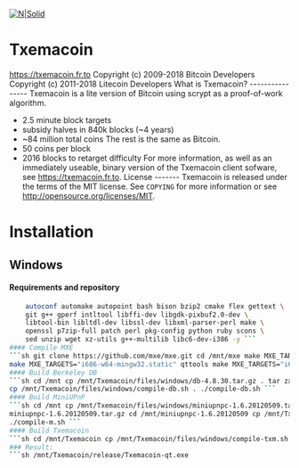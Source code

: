 [![N|Solid](https://txemacoin.fr.to/txm_logo_m.png)](https://txemacoin.fr.to)
# Txemacoin
https://txemacoin.fr.to Copyright (c) 2009-2018 Bitcoin Developers Copyright (c) 2011-2018 Litecoin 
Developers What is Txemacoin? ---------------- Txemacoin is a lite version of Bitcoin using scrypt as a 
proof-of-work algorithm.
 - 2.5 minute block targets
 - subsidy halves in 840k blocks (~4 years)
 - ~84 million total coins The rest is the same as Bitcoin.
 - 50 coins per block
 - 2016 blocks to retarget difficulty For more information, as well as an immediately useable, binary version 
of the Txemacoin client sofware, see https://txemacoin.fr.to. License ------- Txemacoin is released under the 
terms of the MIT license. See `COPYING` for more information or see http://opensource.org/licenses/MIT.
# Installation
## Windows
#### Requirements and repository
```sh cd /mnt git clone https://github.com/JunkCryptoBytes/Txemacoin apt-get install \
    autoconf automake autopoint bash bison bzip2 cmake flex gettext \
    git g++ gperf intltool libffi-dev libgdk-pixbuf2.0-dev \
    libtool-bin libltdl-dev libssl-dev libxml-parser-perl make \
    openssl p7zip-full patch perl pkg-config python ruby scons \
    sed unzip wget xz-utils g++-multilib libc6-dev-i386 -y ```
#### Compile MXE
```sh git clone https://github.com/mxe/mxe.git cd /mnt/mxe make MXE_TARGETS="i686-w64-mingw32.static" boost 
make MXE_TARGETS="i686-w64-mingw32.static" qttools make MXE_TARGETS="i686-w64-mingw32.static" qt ```
#### Build Berkeley DB
```sh cd /mnt cp /mnt/Txemacoin/files/windows/db-4.8.30.tar.gz . tar zxvf db-4.8.30.tar.gz cd /mnt/db-4.8.30 
cp /mnt/Txemacoin/files/windows/compile-db.sh . ./compile-db.sh ```
#### Build MiniUPnP
```sh cd /mnt cp /mnt/Txemacoin/files/windows/miniupnpc-1.6.20120509.tar.gz . tar zxvf 
miniupnpc-1.6.20120509.tar.gz cd /mnt/miniupnpc-1.6.20120509 cp /mnt/Txemacoin/files/windows/compile-m.sh . 
./compile-m.sh ```
#### Build Txemacoin
```sh cd /mnt/Txemacoin cp /mnt/Txemacoin/files/windows/compile-txm.sh . ./compile-txm.sh ```
### Result:
```sh /mnt/Txemacoin/release/Txemacoin-qt.exe
```
